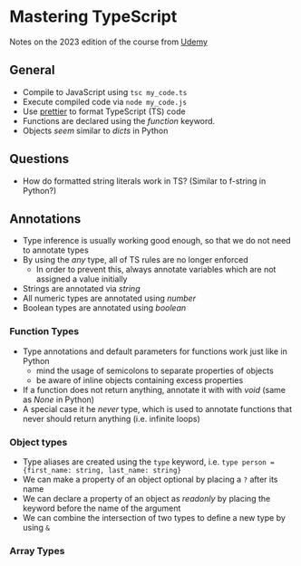 # Mastering TypeScript

Notes on the 2023 edition of the course from [Udemy][1]

## General

* Compile to JavaScript using `tsc my_code.ts`
* Execute compiled code via `node my_code.js`
* Use [prettier][2] to format TypeScript (TS) code
* Functions are declared using the _function_ keyword.
* Objects _seem_ similar to _dicts_ in Python

## Questions

* How do formatted string literals work in TS? (Similar to f-string in Python?)

## Annotations

* Type inference is usually working good enough, so that we do not need to annotate types
* By using the _any_ type, all of TS rules are no longer enforced
    - In order to prevent this, always annotate variables which are not assigned a value initially
* Strings are annotated via _string_
* All numeric types are annotated using _number_
* Boolean types are annotated using _boolean_

### Function Types

* Type annotations and default parameters for functions work just like in Python 
    - mind the usage of semicolons to separate properties of objects
    - be aware of inline objects containing excess properties
* If a function does not return anything, annotate it with with _void_ (same as _None_ in Python)
* A special case it he _never_ type, which is used to annotate functions that never should return anything (i.e. infinite loops)

### Object types

* Type aliases are created using the `type` keyword, i.e. `type person = {first_name: string, last_name: string}`
* We can make a property of an object optional by placing a `?` after its name
* We can declare a property of an object as _readonly_ by placing the keyword before the name of the argument
* We can combine the intersection of two types to define a new type by using `&`

### Array Types





[1]: https://covestro.udemy.com/course/learn-typescript/
[2]: https://prettier.io/